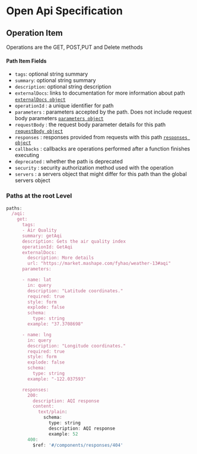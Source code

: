 # Open Api Specification 

## Operation Item

Operations are the GET, POST,PUT and Delete methods

  
#### Path Item Fields
- `tags`: optional string summary
- `summary`: optional string summary
- `description`: optional string description
- `externalDocs`: links to documentation for more information about path [`externalDocs object`](#)
- `operationId` : a unique identifier for path
- `parameters` : parameters accepted by the path. Does not include request body parameters [`parameters object`](#)
- `requestBody` : the request body parameter details for this path [`requestBody object`](#)
- `responses` : responses provided from requests with this path [`responses object`](#)
- `callbacks` : callbacks are operations performed after a function finishes executing
- `deprecated` : whether the path is deprecated
- `security` : security authorization method used with the operation
- `servers` : a servers object that might differ for this path than the global servers object



### Paths at the root Level
```javascript
paths:
  /aqi:
    get:
      tags:
      - Air Quality
      summary: getAqi
      description: Gets the air quality index
      operationId: GetAqi
      externalDocs:
        description: More details
        url: "https://market.mashape.com/fyhao/weather-13#aqi"
      parameters:

      - name: lat
        in: query
        description: "Latitude coordinates."
        required: true
        style: form
        explode: false
        schema:
          type: string
        example: "37.3708698"

      - name: lng
        in: query
        description: "Longitude coordinates."
        required: true
        style: form
        explode: false
        schema:
          type: string
        example: "-122.037593"

      responses:
        200:
          description: AQI response
          content:
            text/plain:
              schema:
                type: string
                description: AQI response
                example: 52
        400:
          $ref: '#/components/responses/404'


```
